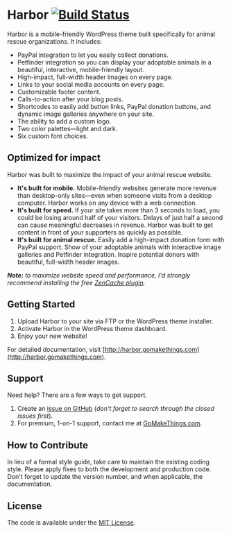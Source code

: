 # Harbor [![Build Status](https://travis-ci.org/cferdinandi/harbor-wp-theme.svg)](https://travis-ci.org/cferdinandi/harbor-wp-theme)

Harbor is a mobile-friendly WordPress theme built specifically for animal rescue organizations. It includes:

- PayPal integration to let you easily collect donations.
- Petfinder integration so you can display your adoptable animals in a beautiful, interactive, mobile-friendly layout.
- High-impact, full-width header images on every page.
- Links to your social media accounts on every page.
- Customizable footer content.
- Calls-to-action after your blog posts.
- Shortcodes to easily add button links, PayPal donation buttons, and dynamic image galleries anywhere on your site.
- The ability to add a custom logo.
- Two color palettes&mdash;light and dark.
- Six custom font choices.


## Optimized for impact

Harbor was built to maximize the impact of your animal rescue website.

- **It's built for mobile.** Mobile-friendly websites generate more revenue than desktop-only sites&mdash;even when someone visits from a desktop computer. Harbor works on any device with a web connection.
- **It's built for speed.** If your site takes more than 3 seconds to load, you could be losing around half of your visitors. Delays of just half a second can cause meaningful decreases in revenue. Harbor was built to get content in front of your supporters as quickly as possible.
- **It's built for animal rescue.** Easily add a high-impact donation form with PayPal support. Show of your adoptable animals with interactive image galleries and Petfinder integration. Inspire potential donors with beautiful, full-width header images.

***Note:*** *to maximize website speed and performance, I'd strongly recommend installing the free [ZenCache plugin](http://zencache.com/).*



## Getting Started

1. Upload Harbor to your site via FTP or the WordPress theme installer.
2. Activate Harbor in the WordPress theme dashboard.
3. Enjoy your new website!

For detailed documentation, visit [http://harbor.gomakethings.com](http://harbor.gomakethings.com).


## Support

Need help? There are a few ways to get support.

1. Create an [issue on GitHub](https://github.com/cferdinandi/harbor-wp-theme/issues) (*don't forget to search through the closed issues first*).
2. For premium, 1-on-1 support, contact me at [GoMakeThings.com](http://gomakethings.com).



## How to Contribute

In lieu of a formal style guide, take care to maintain the existing coding style. Please apply fixes to both the development and production code. Don't forget to update the version number, and when applicable, the documentation.



## License

The code is available under the [MIT License](LICENSE.md).
